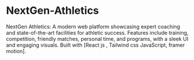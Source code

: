 # NextGen-Athletics
NextGen Athletics: A modern web platform showcasing expert coaching and state-of-the-art facilities for athletic success. Features include training, competition, friendly matches, personal time, and programs, with a sleek UI and engaging visuals. Built with [React js , Tailwind css  JavaScript, framer motion].
